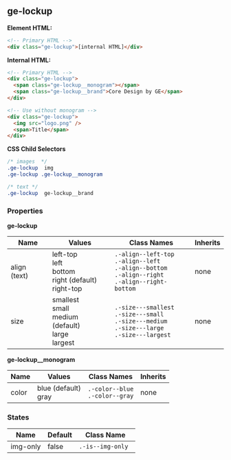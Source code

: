 

## ge-lockup

**Element HTML:**
```html
<!-- Primary HTML -->
<div class="ge-lockup">[internal HTML]</div>
```

**Internal HTML:**
```html
<!-- Primary HTML -->
<div class="ge-lockup">
  <span class="ge-lockup__monogram"></span>
  <span class="ge-lockup__brand">Core Design by GE</span>
</div>

<!-- Use without monogram -->
<div class="ge-lockup">
  <img src="logo.png" />
  <span>Title</span>
</div>
```

**CSS Child Selectors**
```css
/* images  */
.ge-lockup  img
.ge-lockup .ge-lockup__monogram

/* text */
.ge-lockup  ge-lockup__brand
```
### Properties

**ge-lockup**

| Name | Values | Class Names | Inherits |
| -------- | ----------- | --------- | ---------- |
| align (text) | left-top <br /> left <br /> bottom <br /> right (default) <br /> right-top | `.-align--left-top`<br /> `.-align--left`<br /> `.-align--bottom`<br /> `.-align--right`<br /> `.-align--right-bottom`| none |
| size | smallest <br /> small <br /> medium (default) <br /> large <br /> largest | `.-size---smallest`<br /> `.-size---small`<br /> `.-size---medium`<br /> `.-size---large`<br />  `.-size---largest`| none |

**ge-lockup__monogram**

| Name | Values | Class Names | Inherits |
| -------- | ----------- | --------- | ---------- |
| color | blue (default) <br /> gray | `.-color--blue`<br /> `.-color--gray` | none |

### States
| Name | Default | Class Name |
| -------- | ----------- | --------- |
| img-only | false | `.-is--img-only ` |
